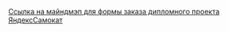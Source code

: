 [Ссылка на майндмэп для формы заказа дипломного проекта ЯндексСамокат](https://miro.com/app/board/uXjVPy_eXwo=/?share_link_id=305380226864)